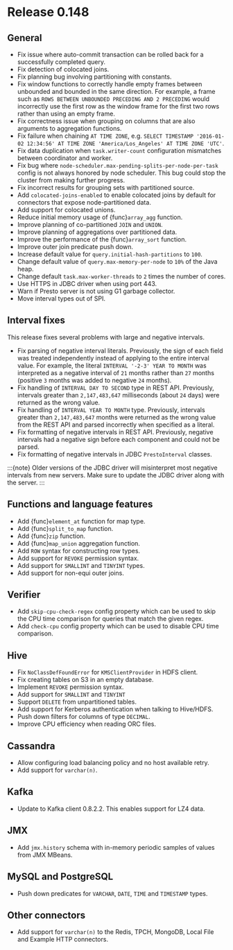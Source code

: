 # Release 0.148

## General

- Fix issue where auto-commit transaction can be rolled back for a successfully
  completed query.
- Fix detection of colocated joins.
- Fix planning bug involving partitioning with constants.
- Fix window functions to correctly handle empty frames between unbounded and
  bounded in the same direction. For example, a frame such as
  `ROWS BETWEEN UNBOUNDED PRECEDING AND 2 PRECEDING`
  would incorrectly use the first row as the window frame for the first two
  rows rather than using an empty frame.
- Fix correctness issue when grouping on columns that are also arguments to aggregation functions.
- Fix failure when chaining `AT TIME ZONE`, e.g.
  `SELECT TIMESTAMP '2016-01-02 12:34:56' AT TIME ZONE 'America/Los_Angeles' AT TIME ZONE 'UTC'`.
- Fix data duplication when `task.writer-count` configuration mismatches between coordinator and worker.
- Fix bug where `node-scheduler.max-pending-splits-per-node-per-task` config is not always
  honored by node scheduler. This bug could stop the cluster from making further progress.
- Fix incorrect results for grouping sets with partitioned source.
- Add `colocated-joins-enabled` to enable colocated joins by default for
  connectors that expose node-partitioned data.
- Add support for colocated unions.
- Reduce initial memory usage of {func}`array_agg` function.
- Improve planning of co-partitioned `JOIN` and `UNION`.
- Improve planning of aggregations over partitioned data.
- Improve the performance of the {func}`array_sort` function.
- Improve outer join predicate push down.
- Increase default value for `query.initial-hash-partitions` to `100`.
- Change default value of `query.max-memory-per-node` to `10%` of the Java heap.
- Change default `task.max-worker-threads` to `2` times the number of cores.
- Use HTTPS in JDBC driver when using port 443.
- Warn if Presto server is not using G1 garbage collector.
- Move interval types out of SPI.

## Interval fixes

This release fixes several problems with large and negative intervals.

- Fix parsing of negative interval literals. Previously, the sign of each field was treated
  independently instead of applying to the entire interval value. For example, the literal
  `INTERVAL '-2-3' YEAR TO MONTH` was interpreted as a negative interval of `21` months
  rather than `27` months (positive `3` months was added to negative `24` months).
- Fix handling of `INTERVAL DAY TO SECOND` type in REST API. Previously, intervals greater than
  `2,147,483,647` milliseconds (about `24` days) were returned as the wrong value.
- Fix handling of `INTERVAL YEAR TO MONTH` type. Previously, intervals greater than
  `2,147,483,647` months were returned as the wrong value from the REST API
  and parsed incorrectly when specified as a literal.
- Fix formatting of negative intervals in REST API. Previously, negative intervals
  had a negative sign before each component and could not be parsed.
- Fix formatting of negative intervals in JDBC `PrestoInterval` classes.

:::{note}
Older versions of the JDBC driver will misinterpret most negative
intervals from new servers. Make sure to update the JDBC driver
along with the server.
:::

## Functions and language features

- Add {func}`element_at` function for map type.
- Add {func}`split_to_map` function.
- Add {func}`zip` function.
- Add {func}`map_union` aggregation function.
- Add `ROW` syntax for constructing row types.
- Add support for `REVOKE` permission syntax.
- Add support for `SMALLINT` and `TINYINT` types.
- Add support for non-equi outer joins.

## Verifier

- Add `skip-cpu-check-regex` config property which can be used to skip the CPU
  time comparison for queries that match the given regex.
- Add `check-cpu` config property which can be used to disable CPU time comparison.

## Hive

- Fix `NoClassDefFoundError` for `KMSClientProvider` in HDFS client.
- Fix creating tables on S3 in an empty database.
- Implement `REVOKE` permission syntax.
- Add support for `SMALLINT` and `TINYINT`
- Support `DELETE` from unpartitioned tables.
- Add support for Kerberos authentication when talking to Hive/HDFS.
- Push down filters for columns of type `DECIMAL`.
- Improve CPU efficiency when reading ORC files.

## Cassandra

- Allow configuring load balancing policy and no host available retry.
- Add support for `varchar(n)`.

## Kafka

- Update to Kafka client 0.8.2.2. This enables support for LZ4 data.

## JMX

- Add `jmx.history` schema with in-memory periodic samples of values from JMX MBeans.

## MySQL and PostgreSQL

- Push down predicates for `VARCHAR`, `DATE`, `TIME` and `TIMESTAMP` types.

## Other connectors

- Add support for `varchar(n)` to the Redis, TPCH, MongoDB, Local File
  and Example HTTP connectors.
